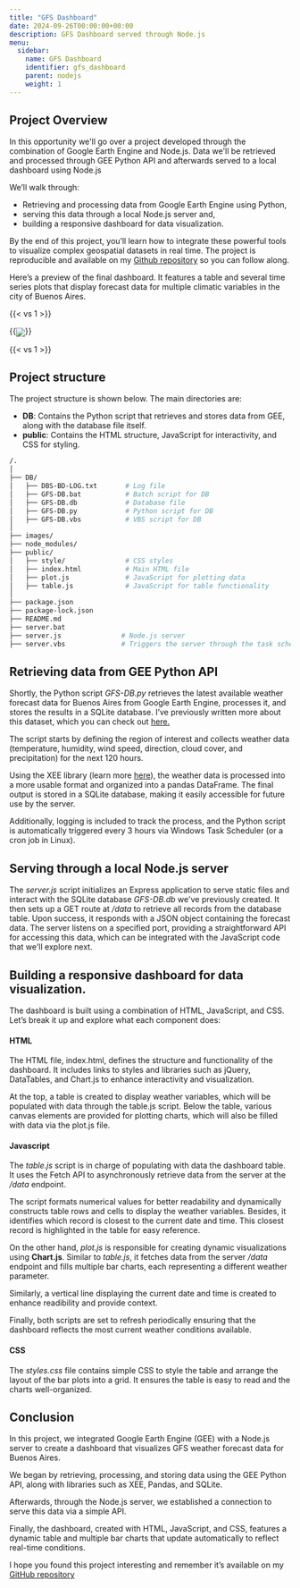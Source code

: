 ```yaml
---
title: "GFS Dashboard"
date: 2024-09-26T00:00:00+00:00
description: GFS Dashboard served through Node.js
menu:
  sidebar:
    name: GFS Dashboard
    identifier: gfs_dashboard
    parent: nodejs
    weight: 1
---
```


## Project Overview
In this opportunity we'll go over a project developed through the combination of Google Earth Engine and Node.js. Data we'll be retrieved  and processed through GEE Python API and afterwards served to a local dashboard using Node.js

We’ll walk through:
- Retrieving and processing data from Google Earth Engine using Python,
- serving this data through a local Node.js server and,
- building a responsive dashboard for data visualization.

By the end of this project, you’ll learn how to integrate these powerful tools to visualize complex geospatial datasets in real time. The project is reproducible and available on my [Github repository](https://github.com/jm-marcenaro/GFS-Dashboard) so you can follow along.

Here’s a preview of the final dashboard. It features a table and several time series plots that display forecast data for multiple climatic variables in the city of Buenos Aires.

{{< vs 1 >}}

{{<img src="images/_01.png" align="center">}}

{{< vs 1 >}}

## Project structure

The project structure is shown below. The main directories are:
- **DB**: Contains the Python script that retrieves and stores data from GEE, along with the database file itself.
- **public**: Contains the HTML structure, JavaScript for interactivity, and CSS for styling.

```bash
/.
│
├── DB/                     
│   ├── DBS-BD-LOG.txt       # Log file
│   ├── GFS-DB.bat           # Batch script for DB
│   ├── GFS-DB.db            # Database file
│   ├── GFS-DB.py            # Python script for DB
│   ├── GFS-DB.vbs           # VBS script for DB
│
├── images/                 
├── node_modules/           
├── public/                 
│   ├── style/               # CSS styles
│   ├── index.html           # Main HTML file
│   ├── plot.js              # JavaScript for plotting data
│   ├── table.js             # JavaScript for table functionality
│
├── package.json            
├── package-lock.json       
├── README.md               
├── server.bat              
├── server.js               # Node.js server               
├── server.vbs              # Triggers the server through the task scheduler
```         

## Retrieving data from GEE Python API

Shortly, the Python script *GFS-DB.py* retrieves the latest available weather forecast data for Buenos Aires from Google Earth Engine, processes it, and stores the results in a SQLite database. I’ve previously written more about this dataset, which you can check out [here.](https://jm-marcenaro.github.io/hugo-toha.github.io/posts/gee/gfs/)

The script starts by defining the region of interest and collects weather data (temperature, humidity, wind speed, direction, cloud cover, and precipitation) for the next 120 hours.

Using the XEE library (learn more [here](https://github.com/google/Xee)), the weather data is processed into a more usable format and organized into a pandas DataFrame. The final output is stored in a SQLite database, making it easily accessible for future use by the server.

Additionally, logging is included to track the process, and the Python script is automatically triggered every 3 hours via Windows Task Scheduler (or a cron job in Linux).

## Serving through a local Node.js server

The *server.js* script initializes an Express application to serve static files and interact with the SQLite database *GFS-DB.db* we've previously created. It then sets up a GET route at */data* to retrieve all records from the database table. Upon success, it responds with a JSON object containing the forecast data. The server listens on a specified port, providing a straightforward API for accessing this data, which can be integrated with the JavaScript code that we'll explore next.

## Building a responsive dashboard for data visualization.
The dashboard is built using a combination of HTML, JavaScript, and CSS. Let’s break it up and explore what each component does:

#### HTML

The HTML file, index.html, defines the structure and functionality of the dashboard. It includes links to styles and libraries such as jQuery, DataTables, and Chart.js to enhance interactivity and visualization.

At the top, a table is created to display weather variables, which will be populated with data through the table.js script. Below the table, various canvas elements are provided for plotting charts, which will also be filled with data via the plot.js file.

#### Javascript
   
The *table.js* script is in charge of populating with data the dashboard table. It uses the Fetch API to asynchronously retrieve data from the server at the */data* endpoint. 

The script formats numerical values for better readability and dynamically constructs table rows and cells to display the weather variables. Besides, it identifies which record is closest to the current date and time. This closest record is highlighted in the table for easy reference.

On the other hand, *plot.js* is responsible for creating dynamic visualizations using **Chart.js**. Similar to *table.js*, it fetches data from the server */data* endpoint and fills multiple bar charts, each representing a different weather parameter.

Similarly, a vertical line displaying the current date and time is created to enhance readibility and provide context.

Finally, both scripts are set to refresh periodically ensuring that the dashboard reflects the most current weather conditions available.

#### CSS
The *styles.css* file contains simple CSS to style the table and arrange the layout of the bar plots into a grid. It ensures the table is easy to read and the charts well-organized.


## Conclusion

In this project, we integrated Google Earth Engine (GEE) with a Node.js server to create a dashboard that visualizes GFS weather forecast data for Buenos Aires.

We began by retrieving, processing, and storing data using the GEE Python API, along with libraries such as XEE, Pandas, and SQLite.

Afterwards, through the Node.js server, we established a connection to serve this data via a simple API.

Finally, the dashboard, created with HTML, JavaScript, and CSS, features a dynamic table and multiple bar charts that update automatically to reflect real-time conditions.

I hope you found this project interesting and remember it’s available on my [GitHub repository](https://github.com/jm-marcenaro/GFS-Dashboard)
